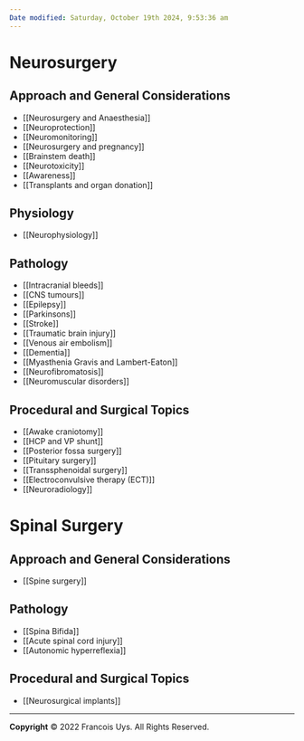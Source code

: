 ```yaml
---
Date modified: Saturday, October 19th 2024, 9:53:36 am
---
```

# Neurosurgery
## Approach and General Considerations
- [[Neurosurgery and Anaesthesia]]
- [[Neuroprotection]]
- [[Neuromonitoring]]
- [[Neurosurgery and pregnancy]]
- [[Brainstem death]]
- [[Neurotoxicity]]
- [[Awareness]]
- [[Transplants and organ donation]]
## Physiology
- [[Neurophysiology]]
## Pathology
- [[Intracranial bleeds]]
- [[CNS tumours]]
- [[Epilepsy]]
- [[Parkinsons]]
- [[Stroke]]
- [[Traumatic brain injury]]
- [[Venous air embolism]]
- [[Dementia]]
- [[Myasthenia Gravis and Lambert-Eaton]]
- [[Neurofibromatosis]]
- [[Neuromuscular disorders]]
## Procedural and Surgical Topics
- [[Awake craniotomy]]
- [[HCP and VP shunt]]
- [[Posterior fossa surgery]]
- [[Pituitary surgery]]
- [[Transsphenoidal surgery]]
- [[Electroconvulsive therapy (ECT)]]
- [[Neuroradiology]]
# Spinal Surgery
## Approach and General Considerations
- [[Spine surgery]]
## Pathology
- [[Spina Bifida]]
- [[Acute spinal cord injury]]
- [[Autonomic hyperreflexia]]
## Procedural and Surgical Topics
- [[Neurosurgical implants]]

---

**Copyright**
© 2022 Francois Uys. All Rights Reserved.
